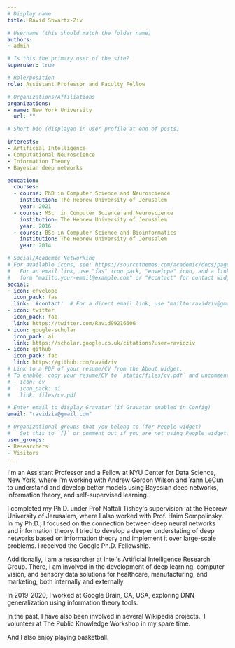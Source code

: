 ```yaml
---
# Display name
title: Ravid Shwartz-Ziv

# Username (this should match the folder name)
authors:
- admin

# Is this the primary user of the site?
superuser: true

# Role/position
role: Assistant Professor and Faculty Fellow

# Organizations/Affiliations
organizations:
- name: New York University
  url: ""

# Short bio (displayed in user profile at end of posts)

interests:
- Artificial Intelligence
- Computational Neuroscience
- Information Theory
- Bayesian deep networks

education:
  courses:
  - course: PhD in Computer Science and Neuroscience
    institution: The Hebrew University of Jerusalem
    year: 2021
  - course: MSc  in Computer Science and Neuroscience
    institution: The Hebrew University of Jerusalem
    year: 2016
  - course: BSc in Computer Science and Bioinformatics
    institution: The Hebrew University of Jerusalem
    year: 2014

# Social/Academic Networking
# For available icons, see: https://sourcethemes.com/academic/docs/page-builder/#icons
#   For an email link, use "fas" icon pack, "envelope" icon, and a link in the
#   form "mailto:your-email@example.com" or "#contact" for contact widget.
social:
- icon: envelope
  icon_pack: fas
  link: '#contact'  # For a direct email link, use "mailto:ravidziv@gmail.com".
- icon: twitter
  icon_pack: fab
  link: https://twitter.com/Ravid99216606
- icon: google-scholar
  icon_pack: ai
  link: https://scholar.google.co.uk/citations?user=ravidziv
- icon: github
  icon_pack: fab
  link: https://github.com/ravidziv
# Link to a PDF of your resume/CV from the About widget.
# To enable, copy your resume/CV to `static/files/cv.pdf` and uncomment the lines below.
# - icon: cv
#   icon_pack: ai
#   link: files/cv.pdf

# Enter email to display Gravatar (if Gravatar enabled in Config)
email: "ravidziv@gmail.com"

# Organizational groups that you belong to (for People widget)
#   Set this to `[]` or comment out if you are not using People widget.
user_groups:
- Researchers
- Visitors
---
```


I'm an Assistant Professor and a Fellow at NYU Center for Data Science, New York, where I'm working with Andrew Gordon Wilson and Yann LeCun to understand and develop better models using Bayesian deep networks, information theory, and self-supervised learning.

I completed my Ph.D. under Prof Naftali Tishby's supervision  at the Hebrew University of Jerusalem, where I also worked with Prof. Haim Sompolinsky. In my Ph.D., I focused on the connection between deep neural networks and information theory. I tried to develop a deeper understating of deep networks based on information theory and implement it over large-scale problems. I received the Google Ph.D. Fellowship.

Additionally, I am a researcher at Intel's Artificial Intelligence Research Group. There, I am involved in the development of deep learning, computer vision, and sensory data solutions for healthcare, manufacturing, and marketing, both internally and externally.

In 2019-2020, I worked at Google Brain, CA, USA, exploring DNN generalization using information theory tools.

In the past, I have also been involved in several Wikipedia projects.  I volunteer at The Public Knowledge Workshop in my spare time.

And I also enjoy playing basketball. 
